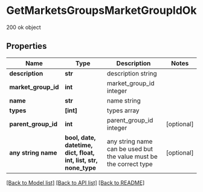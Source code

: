 # GetMarketsGroupsMarketGroupIdOk

200 ok object

## Properties
Name | Type | Description | Notes
------------ | ------------- | ------------- | -------------
**description** | **str** | description string | 
**market_group_id** | **int** | market_group_id integer | 
**name** | **str** | name string | 
**types** | **[int]** | types array | 
**parent_group_id** | **int** | parent_group_id integer | [optional] 
**any string name** | **bool, date, datetime, dict, float, int, list, str, none_type** | any string name can be used but the value must be the correct type | [optional]

[[Back to Model list]](../README.md#documentation-for-models) [[Back to API list]](../README.md#documentation-for-api-endpoints) [[Back to README]](../README.md)


